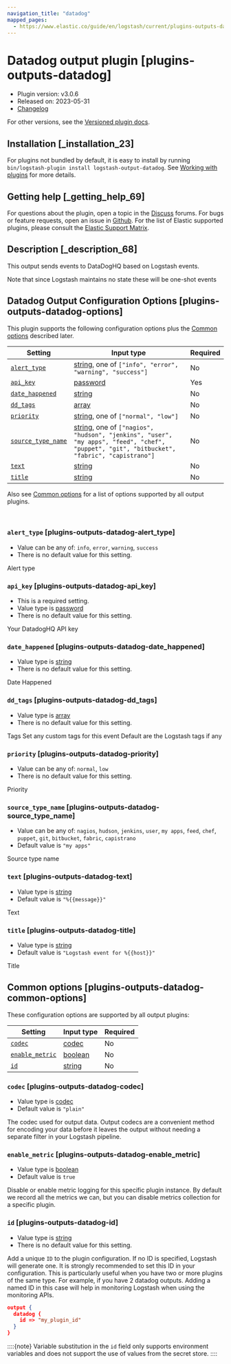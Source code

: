 ```yaml
---
navigation_title: "datadog"
mapped_pages:
  - https://www.elastic.co/guide/en/logstash/current/plugins-outputs-datadog.html
---
```


# Datadog output plugin [plugins-outputs-datadog]


* Plugin version: v3.0.6
* Released on: 2023-05-31
* [Changelog](https://github.com/logstash-plugins/logstash-output-datadog/blob/v3.0.6/CHANGELOG.md)

For other versions, see the [Versioned plugin docs](/vpr/output-datadog-index.md).

## Installation [_installation_23]

For plugins not bundled by default, it is easy to install by running `bin/logstash-plugin install logstash-output-datadog`. See [Working with plugins](logstash://reference/working-with-plugins.md) for more details.


## Getting help [_getting_help_69]

For questions about the plugin, open a topic in the [Discuss](http://discuss.elastic.co) forums. For bugs or feature requests, open an issue in [Github](https://github.com/logstash-plugins/logstash-output-datadog). For the list of Elastic supported plugins, please consult the [Elastic Support Matrix](https://www.elastic.co/support/matrix#logstash_plugins).


## Description [_description_68]

This output sends events to DataDogHQ based on Logstash events.

Note that since Logstash maintains no state these will be one-shot events


## Datadog Output Configuration Options [plugins-outputs-datadog-options]

This plugin supports the following configuration options plus the [Common options](plugins-outputs-datadog.md#plugins-outputs-datadog-common-options) described later.

| Setting | Input type | Required |
| --- | --- | --- |
| [`alert_type`](plugins-outputs-datadog.md#plugins-outputs-datadog-alert_type) | [string](value-types.md#string), one of `["info", "error", "warning", "success"]` | No |
| [`api_key`](plugins-outputs-datadog.md#plugins-outputs-datadog-api_key) | [password](value-types.md#password) | Yes |
| [`date_happened`](plugins-outputs-datadog.md#plugins-outputs-datadog-date_happened) | [string](value-types.md#string) | No |
| [`dd_tags`](plugins-outputs-datadog.md#plugins-outputs-datadog-dd_tags) | [array](value-types.md#array) | No |
| [`priority`](plugins-outputs-datadog.md#plugins-outputs-datadog-priority) | [string](value-types.md#string), one of `["normal", "low"]` | No |
| [`source_type_name`](plugins-outputs-datadog.md#plugins-outputs-datadog-source_type_name) | [string](value-types.md#string), one of `["nagios", "hudson", "jenkins", "user", "my apps", "feed", "chef", "puppet", "git", "bitbucket", "fabric", "capistrano"]` | No |
| [`text`](plugins-outputs-datadog.md#plugins-outputs-datadog-text) | [string](value-types.md#string) | No |
| [`title`](plugins-outputs-datadog.md#plugins-outputs-datadog-title) | [string](value-types.md#string) | No |

Also see [Common options](plugins-outputs-datadog.md#plugins-outputs-datadog-common-options) for a list of options supported by all output plugins.

 

### `alert_type` [plugins-outputs-datadog-alert_type]

* Value can be any of: `info`, `error`, `warning`, `success`
* There is no default value for this setting.

Alert type


### `api_key` [plugins-outputs-datadog-api_key]

* This is a required setting.
* Value type is [password](value-types.md#password)
* There is no default value for this setting.

Your DatadogHQ API key


### `date_happened` [plugins-outputs-datadog-date_happened]

* Value type is [string](value-types.md#string)
* There is no default value for this setting.

Date Happened


### `dd_tags` [plugins-outputs-datadog-dd_tags]

* Value type is [array](value-types.md#array)
* There is no default value for this setting.

Tags Set any custom tags for this event Default are the Logstash tags if any


### `priority` [plugins-outputs-datadog-priority]

* Value can be any of: `normal`, `low`
* There is no default value for this setting.

Priority


### `source_type_name` [plugins-outputs-datadog-source_type_name]

* Value can be any of: `nagios`, `hudson`, `jenkins`, `user`, `my apps`, `feed`, `chef`, `puppet`, `git`, `bitbucket`, `fabric`, `capistrano`
* Default value is `"my apps"`

Source type name


### `text` [plugins-outputs-datadog-text]

* Value type is [string](value-types.md#string)
* Default value is `"%{{message}}"`

Text


### `title` [plugins-outputs-datadog-title]

* Value type is [string](value-types.md#string)
* Default value is `"Logstash event for %{{host}}"`

Title



## Common options [plugins-outputs-datadog-common-options]

These configuration options are supported by all output plugins:

| Setting | Input type | Required |
| --- | --- | --- |
| [`codec`](plugins-outputs-datadog.md#plugins-outputs-datadog-codec) | [codec](logstash://reference/configuration-file-structure.md#codec) | No |
| [`enable_metric`](plugins-outputs-datadog.md#plugins-outputs-datadog-enable_metric) | [boolean](logstash://reference/configuration-file-structure.md#boolean) | No |
| [`id`](plugins-outputs-datadog.md#plugins-outputs-datadog-id) | [string](logstash://reference/configuration-file-structure.md#string) | No |

### `codec` [plugins-outputs-datadog-codec]

* Value type is [codec](logstash://reference/configuration-file-structure.md#codec)
* Default value is `"plain"`

The codec used for output data. Output codecs are a convenient method for encoding your data before it leaves the output without needing a separate filter in your Logstash pipeline.


### `enable_metric` [plugins-outputs-datadog-enable_metric]

* Value type is [boolean](logstash://reference/configuration-file-structure.md#boolean)
* Default value is `true`

Disable or enable metric logging for this specific plugin instance. By default we record all the metrics we can, but you can disable metrics collection for a specific plugin.


### `id` [plugins-outputs-datadog-id]

* Value type is [string](logstash://reference/configuration-file-structure.md#string)
* There is no default value for this setting.

Add a unique `ID` to the plugin configuration. If no ID is specified, Logstash will generate one. It is strongly recommended to set this ID in your configuration. This is particularly useful when you have two or more plugins of the same type. For example, if you have 2 datadog outputs. Adding a named ID in this case will help in monitoring Logstash when using the monitoring APIs.

```json
output {
  datadog {
    id => "my_plugin_id"
  }
}
```

::::{note} 
Variable substitution in the `id` field only supports environment variables and does not support the use of values from the secret store.
::::




